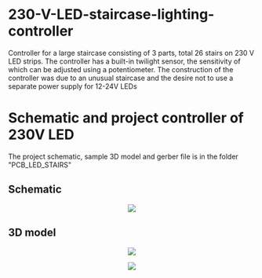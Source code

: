 # 230-V-LED-staircase-lighting-controller
Controller for a large staircase consisting of 3 parts, total 26 stairs on 230 V LED strips. The controller has a built-in twilight sensor, the sensitivity of which can be adjusted using a potentiometer.
The construction of the controller was due to an unusual staircase and the desire not to use a separate power supply for 12-24V LEDs 
# Schematic and project controller of 230V LED
The project schematic, sample 3D model and gerber file is in the folder "PCB_LED_STAIRS"
## Schematic
<p align="center">
  <img src="https://github.com/user-attachments/assets/4150136f-d2c2-4d96-87db-decae745a525">
</p>

## 3D model
<p align="center">
  <img src="https://github.com/user-attachments/assets/b4b12e4f-7675-4856-ba78-23da385636dc">
</p>

<p align="center">
  <img src="https://github.com/user-attachments/assets/d73068bc-9361-452f-b971-7c70c2ba2495">
</p>
